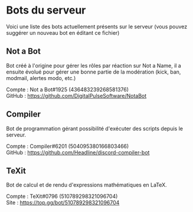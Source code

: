 # Bots du serveur

Voici une liste des bots actuellement présents sur le serveur (vous pouvez suggérer un nouveau bot en éditant ce fichier)

## Not a Bot

Bot créé à l'origine pour gérer les rôles par réaction sur Not a Name, il a ensuite évolué pour gérer une bonne partie de la modération (kick, ban, modmail, alertes modo, etc.)

Compte : Not a Bot#1925 (436483239268581376)  
GitHub : https://github.com/DigitalPulseSoftware/NotaBot

## Compiler

Bot de programmation gérant possibilité d'exécuter des scripts depuis le serveur.

Compte : Compiler#6201 (504095380166803466)   
GitHub : https://github.com/Headline/discord-compiler-bot

## TeXit

Bot de calcul et de rendu d'expressions mathématiques en LaTeX.

Compte : TeXit#0796 (510789298321096704)  
Site : https://top.gg/bot/510789298321096704
